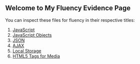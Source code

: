 ## Welcome to My Fluency Evidence Page

You can inspect these files for fluency in their respective titles:

1. [JavaScript](https://github.com/Lytle-Phil/CIT261-GEDEBORG/blob/master/JavaScript.html)
2. [JavaScript Objects](https://github.com/Lytle-Phil/CIT261-GEDEBORG/blob/master/js_objects.html)
3. [JSON](https://github.com/Lytle-Phil/CIT261-GEDEBORG/blob/master/JSON.html)
4. [AJAX](https://github.com/Lytle-Phil/CIT261-GEDEBORG/blob/master/AJAX.html)
5. [Local Storage](https://github.com/Lytle-Phil/CIT261-GEDEBORG/blob/master/localStorage.html)
6. [HTML5 Tags for Media](https://github.com/Lytle-Phil/CIT261-GEDEBORG/blob/master/media.html)

<!--Whenever you commit to this repository, GitHub Pages will run [Jekyll](https://jekyllrb.com/) to rebuild the pages in your site, from the content in your Markdown files.-->

<!--### Markdown-->

<!--Markdown is a lightweight and easy-to-use syntax for styling your writing. It includes conventions for

<!--```markdown
Syntax highlighted code block-->

<!--# Header 1
## Header 2
### Header 3-->

<!--- Bulleted
- List
-->
<!--1. Numbered
2. List
-->
<!--**Bold** and _Italic_ and `Code` text
-->
<!--[Link](url) and ![Image](src)
```
-->
<!--For more details see [GitHub Flavored Markdown](https://guides.github.com/features/mastering-markdown/).
-->
<!--### Jekyll Themes
-->
<!--Your Pages site will use the layout and styles from the Jekyll theme you have selected in your [repository settings](https://github.com/Lytle-Phil/CIT261-GEDEBORG/settings). The name of this theme is saved in the Jekyll `_config.yml` configuration file.-->

<!--### Support or Contact
-->
<!--Having trouble with Pages? Check out our [documentation](https://help.github.com/categories/github-pages-basics/) or [contact support](https://github.com/contact) and we’ll help you sort it out.-->

